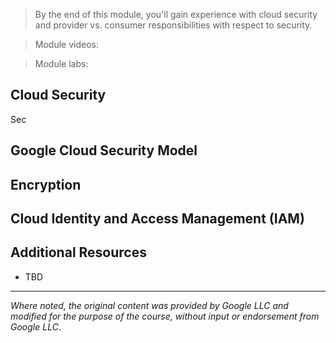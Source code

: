 > By the end of this module, you'll gain experience with cloud security and provider vs. consumer responsibilities with respect to security.

> Module videos:

> Module labs:

## Cloud Security

Sec

## Google Cloud Security Model

## Encryption

## Cloud Identity and Access Management (IAM)

## Additional Resources

* TBD

<hr size="1" />

*Where noted, the original content was provided by Google LLC and modified for the purpose of the course, without input or endorsement from Google LLC*.